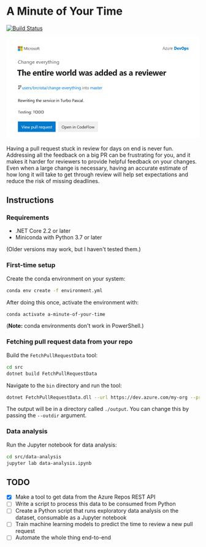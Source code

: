 # A Minute of Your Time

[![Build Status](https://dev.azure.com/brcrista/A%20Minute%20of%20Your%20Time/_apis/build/status/A-Minute-of-Your-Time?branchName=master)](https://dev.azure.com/brcrista/A%20Minute%20of%20Your%20Time/_build/latest?definitionId=122&branchName=master)

![mockup-of-pull-request-notification](docs/images/hackathon-2019.png)

Having a pull request stuck in review for days on end is never fun.
Addressing all the feedback on a big PR can be frustrating for you, and it makes it harder for reviewers to provide helpful feedback on your changes.
Even when a large change is necessary, having an accurate estimate of how long it will take to get through review will help set expectations and reduce the risk of missing deadlines.

## Instructions
### Requirements
* .NET Core 2.2 or later
* Miniconda with Python 3.7 or later

(Older versions may work, but I haven't tested them.)

### First-time setup
Create the conda environment on your system:

```bash
conda env create -f environment.yml
```

After doing this once, activate the environment with:

```bash
conda activate a-minute-of-your-time
```

(**Note:** conda environments don't work in PowerShell.)

### Fetching pull request data from your repo
Build the `FetchPullRequestData` tool:

```bash
cd src
dotnet build FetchPullRequestData
```

Navigate to the `bin` directory and run the tool:

```bash
dotnet FetchPullRequestData.dll --url https://dev.azure.com/my-org --project MyProject --pat ***** --repository RepositoryName --count 1000
```

The output will be in a directory called `./output`.
You can change this by passing the `--outdir` argument.

### Data analysis
Run the Jupyter notebook for data analysis:

```bash
cd src/data-analysis
jupyter lab data-analysis.ipynb
```

## TODO
- [x] Make a tool to get data from the Azure Repos REST API
- [ ] Write a script to process this data to be consumed from Python
- [ ] Create a Python script that runs exploratory data analysis on the dataset, consumable as a Jupyter notebook
- [ ] Train machine learning models to predict the time to review a new pull request
- [ ] Automate the whole thing end-to-end

